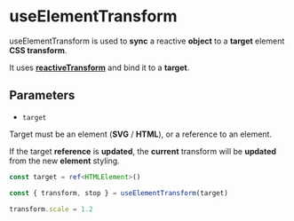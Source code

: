 # useElementTransform

useElementTransform is used to **sync** a reactive **object** to a **target** element **CSS transform**.

It uses [**reactiveTransform**](/api/reactive-transform) and bind it to a **target**.

## Parameters

- `target`

Target must be an element (**SVG** / **HTML**), or a reference to an element.

If the target **reference** is **updated**, the **current** transform will be **updated** from the new **element** styling.

```typescript
const target = ref<HTMLElement>()

const { transform, stop } = useElementTransform(target)

transform.scale = 1.2
```
